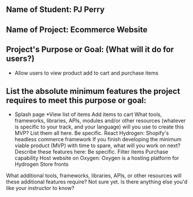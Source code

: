 ## Name of Student: PJ Perry
 ## Name of Project: Ecommerce Website 
## Project's Purpose or Goal: (What will it do for users?)
* Allow users to view product add to cart and purchase items
 ## List the absolute minimum features the project requires to meet this purpose or goal:
* Splash page 
 *View list of items 
Add items to cart
What tools, frameworks, libraries, APIs, modules and/or other resources (whatever is specific to your track, and your language) will you use to create this MVP? List them all here. Be specific.
React
Hydrogen: Shopify's headless commerce framework
If you finish developing the minimum viable product (MVP) with time to spare, what will you work on next? Describe these features here: Be specific.
Filter items
Purchase capability 
Host website on Oxygen: Oxygen is a hosting platform for Hydrogen Store fronts 


What additional tools, frameworks, libraries, APIs, or other resources will these additional features require?
Not sure yet. 
Is there anything else you'd like your instructor to know?
